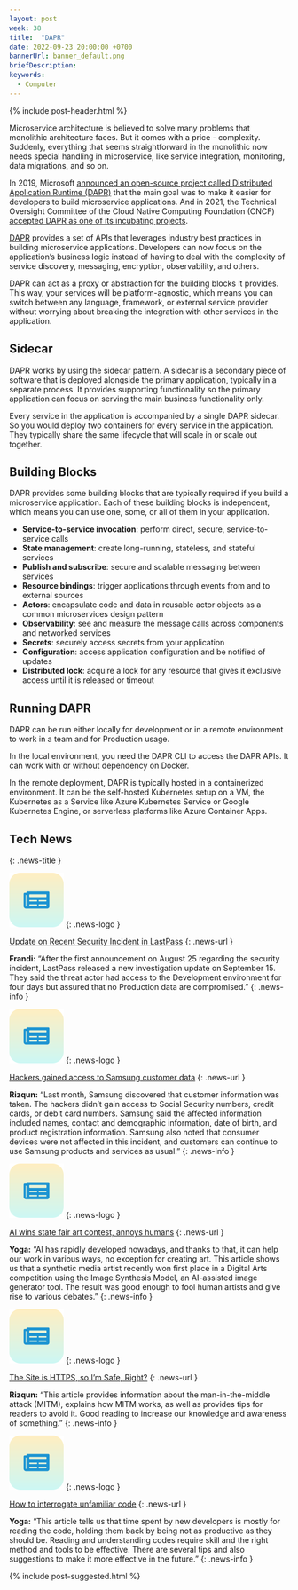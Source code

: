 ```yaml
---
layout: post
week: 38
title:  "DAPR"
date: 2022-09-23 20:00:00 +0700
bannerUrl: banner_default.png
briefDescription: 
keywords:
  - Computer
---
```


{% include post-header.html %}

Microservice architecture is believed to solve many problems that monolithic architecture faces. But it comes with a price - complexity. Suddenly, everything that seems straightforward in the monolithic now needs special handling in microservice, like service integration, monitoring, data migrations, and so on.

In 2019, Microsoft [announced an open-source project called Distributed Application Runtime (DAPR)](https://cloudblogs.microsoft.com/opensource/2019/10/16/announcing-dapr-open-source-project-build-microservice-applications/) that the main goal was to make it easier for developers to build microservice applications. And in 2021, the Technical Oversight Committee of the Cloud Native Computing Foundation (CNCF) [accepted DAPR as one of its incubating projects](https://www.cncf.io/blog/2021/11/03/dapr-distributed-application-runtime-joins-cncf-incubator/).

[DAPR](https://dapr.io/) provides a set of APIs that leverages industry best practices in building microservice applications. Developers can now focus on the application’s business logic instead of having to deal with the complexity of service discovery, messaging, encryption, observability, and others.

DAPR can act as a proxy or abstraction for the building blocks it provides. This way, your services will be platform-agnostic, which means you can switch between any language, framework, or external service provider without worrying about breaking the integration with other services in the application.

## Sidecar

DAPR works by using the sidecar pattern. A sidecar is a secondary piece of software that is deployed alongside the primary application, typically in a separate process. It provides supporting functionality so the primary application can focus on serving the main business functionality only.

Every service in the application is accompanied by a single DAPR sidecar. So you would deploy two containers for every service in the application. They typically share the same lifecycle that will scale in or scale out together.

## Building Blocks

DAPR provides some building blocks that are typically required if you build a microservice application. Each of these building blocks is independent, which means you can use one, some, or all of them in your application.

- **Service-to-service invocation**: perform direct, secure, service-to-service calls
- **State management**: create long-running, stateless, and stateful services
- **Publish and subscribe**: secure and scalable messaging between services
- **Resource bindings**: trigger applications through events from and to external sources
- **Actors**: encapsulate code and data in reusable actor objects as a common microservices design pattern
- **Observability**: see and measure the message calls across components and networked services
- **Secrets**: securely access secrets from your application
- **Configuration**: access application configuration and be notified of updates
- **Distributed lock**: acquire a lock for any resource that gives it exclusive access until it is released or timeout

## Running DAPR

DAPR can be run either locally for development or in a remote environment to work in a team and for Production usage.

In the local environment, you need the DAPR CLI to access the DAPR APIs. It can work with or without dependency on Docker.

In the remote deployment, DAPR is typically hosted in a containerized environment. It can be the self-hosted Kubernetes setup on a VM, the Kubernetes as a Service like Azure Kubernetes Service or Google Kubernetes Engine, or serverless platforms like Azure Container Apps.

## Tech News
{: .news-title }

![memo](/assets/images/tech-news.svg)
{: .news-logo }

[Update on Recent Security Incident in LastPass](https://blog.lastpass.com/2022/08/notice-of-recent-security-incident/)
{: .news-url }

__Frandi:__ “After the first announcement on August 25 regarding the security incident, LastPass released a new investigation update on September 15. They said the threat actor had access to the Development environment for four days but assured that no Production data are compromised.”
{: .news-info }

![memo](/assets/images/tech-news.svg)
{: .news-logo }

[Hackers gained access to Samsung customer data](https://www.zdnet.com/article/hackers-gained-access-to-samsung-customer-data/)
{: .news-url }

__Rizqun:__ “Last month, Samsung discovered that customer information was taken. The hackers didn’t gain access to Social Security numbers, credit cards, or debit card numbers. Samsung said the affected information included names, contact and demographic information, date of birth, and product registration information. Samsung also noted that consumer devices were not affected in this incident, and customers can continue to use Samsung products and services as usual.”
{: .news-info }

![memo](/assets/images/tech-news.svg)
{: .news-logo }

[AI wins state fair art contest, annoys humans](https://arstechnica.com/information-technology/2022/08/ai-wins-state-fair-art-contest-annoys-humans/)
{: .news-url }

__Yoga:__ “AI has rapidly developed nowadays, and thanks to that, it can help our work in various ways, no exception for creating art. This article shows us that a synthetic media artist recently won first place in a Digital Arts competition using the Image Synthesis Model, an AI-assisted image generator tool. The result was good enough to fool human artists and give rise to various debates.”
{: .news-info }

![memo](/assets/images/tech-news.svg)
{: .news-logo }

[The Site is HTTPS, so I’m Safe, Right?](https://betterprogramming.pub/the-site-is-https-so-im-safe-right-fc452ce79da7)
{: .news-url }

__Rizqun:__ “This article provides information about the man-in-the-middle attack (MITM), explains how MITM works, as well as provides tips for readers to avoid it. Good reading to increase our knowledge and awareness of something.”
{: .news-info }

![memo](/assets/images/tech-news.svg)
{: .news-logo }

[How to interrogate unfamiliar code](https://stackoverflow.blog/2022/08/15/how-to-interrogate-unfamiliar-code/)
{: .news-url }

__Yoga:__ “This article tells us that time spent by new developers is mostly for reading the code, holding them back by being not as productive as they should be. Reading and understanding codes require skill and the right method and tools to be effective. There are several tips and also suggestions to make it more effective in the future.”
{: .news-info }

{% include post-suggested.html %}